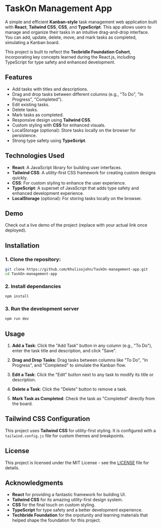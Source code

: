 
# TaskOn Management App

A simple and efficient **Kanban-style** task management web application built with **React**, **Tailwind CSS**, **CSS**, and **TypeScript**. This app allows users to manage and organize their tasks in an intuitive drag-and-drop interface. You can add, update, delete, move, and mark tasks as completed, simulating a Kanban board.

This project is built to reflect the **Tecbridle Foundation Cohort**, incorporating key concepts learned during the React.js, including TypeScript for type safety and enhanced development.

## Features

- Add tasks with titles and descriptions.
- Drag and drop tasks between different columns (e.g., "To Do", "In Progress", "Completed").
- Edit existing tasks.
- Delete tasks.
- Mark tasks as completed.
- Responsive design using **Tailwind CSS**.
- Custom styling with **CSS** for enhanced visuals.
- LocalStorage (optional): Store tasks locally on the browser for persistence.
- Strong type safety using **TypeScript**.

## Technologies Used

- **React**: A JavaScript library for building user interfaces.
- **Tailwind CSS**: A utility-first CSS framework for creating custom designs quickly.
- **CSS**: For custom styling to enhance the user experience.
- **TypeScript**: A superset of JavaScript that adds type safety and enhanced development experience.
- **LocalStorage** (optional): For storing tasks locally on the browser.

## Demo

Check out a live demo of the project (replace with your actual link once deployed).

## Installation

### 1. Clone the repository:

```bash
git clone https://github.com/Khulisojohn/TaskOn-management-app.git
cd TaskOn-management-app
```
### 2. Install dependancies

```bash
npm install
```
### 3. Run the development server

```bash
npm run dev
```

## Usage

1. **Add a Task**: Click the "Add Task" button in any column (e.g., "To Do"), enter the task title and description, and click "Save".

2. **Drag and Drop Tasks**: Drag tasks between columns like "To Do", "In Progress", and "Completed" to simulate the Kanban flow.

3. **Edit a Task**: Click the "Edit" button next to any task to modify its title or description.

4. **Delete a Task**: Click the "Delete" button to remove a task.

5. **Mark Task as Completed**: Check the task as "Completed" directly from the board.

## Tailwind CSS Configuration

This project uses **Tailwind CSS** for utility-first styling. It is configured with a `tailwind.config.js` file for custom themes and breakpoints.

## License

This project is licensed under the MIT License - see the [LICENSE](LICENSE) file for details.

## Acknowledgments

- **React** for providing a fantastic framework for building UI.
- **Tailwind CSS** for its amazing utility-first design system.
- **CSS** for the final touch on custom styling.
- **TypeScript** for type safety and a better development experience.
- **Techbride Foundation** for the orpotunity and learning materials that helped shape the foundation for this project.

